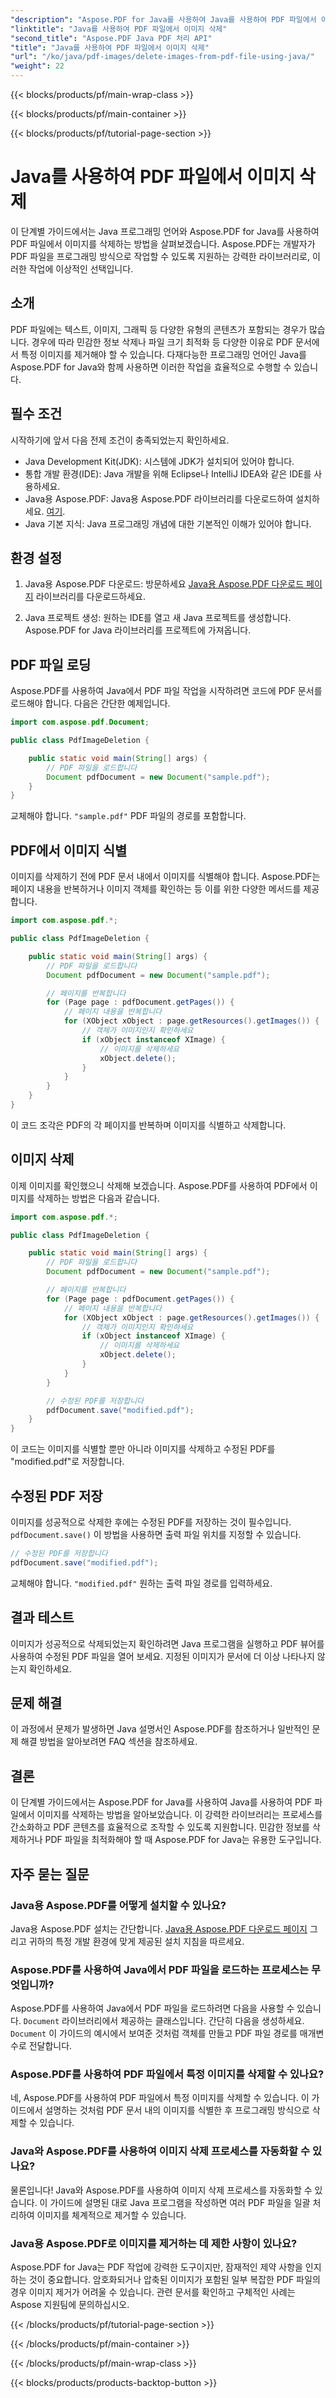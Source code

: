 ```yaml
---
"description": "Aspose.PDF for Java를 사용하여 Java를 사용하여 PDF 파일에서 이미지를 삭제하는 방법을 알아보세요. PDF에서 이미지를 효율적으로 제거하기 위한 소스 코드와 단계별 가이드를 제공합니다."
"linktitle": "Java를 사용하여 PDF 파일에서 이미지 삭제"
"second_title": "Aspose.PDF Java PDF 처리 API"
"title": "Java를 사용하여 PDF 파일에서 이미지 삭제"
"url": "/ko/java/pdf-images/delete-images-from-pdf-file-using-java/"
"weight": 22
---
```


{{< blocks/products/pf/main-wrap-class >}}

{{< blocks/products/pf/main-container >}}

{{< blocks/products/pf/tutorial-page-section >}}

# Java를 사용하여 PDF 파일에서 이미지 삭제


이 단계별 가이드에서는 Java 프로그래밍 언어와 Aspose.PDF for Java를 사용하여 PDF 파일에서 이미지를 삭제하는 방법을 살펴보겠습니다. Aspose.PDF는 개발자가 PDF 파일을 프로그래밍 방식으로 작업할 수 있도록 지원하는 강력한 라이브러리로, 이러한 작업에 이상적인 선택입니다.

## 소개

PDF 파일에는 텍스트, 이미지, 그래픽 등 다양한 유형의 콘텐츠가 포함되는 경우가 많습니다. 경우에 따라 민감한 정보 삭제나 파일 크기 최적화 등 다양한 이유로 PDF 문서에서 특정 이미지를 제거해야 할 수 있습니다. 다재다능한 프로그래밍 언어인 Java를 Aspose.PDF for Java와 함께 사용하면 이러한 작업을 효율적으로 수행할 수 있습니다.

## 필수 조건

시작하기에 앞서 다음 전제 조건이 충족되었는지 확인하세요.

- Java Development Kit(JDK): 시스템에 JDK가 설치되어 있어야 합니다.
- 통합 개발 환경(IDE): Java 개발을 위해 Eclipse나 IntelliJ IDEA와 같은 IDE를 사용하세요.
- Java용 Aspose.PDF: Java용 Aspose.PDF 라이브러리를 다운로드하여 설치하세요. [여기](https://downloads.aspose.com/pdf/java).
- Java 기본 지식: Java 프로그래밍 개념에 대한 기본적인 이해가 있어야 합니다.

## 환경 설정

1. Java용 Aspose.PDF 다운로드: 방문하세요 [Java용 Aspose.PDF 다운로드 페이지](https://downloads.aspose.com/pdf/java) 라이브러리를 다운로드하세요.

2. Java 프로젝트 생성: 원하는 IDE를 열고 새 Java 프로젝트를 생성합니다. Aspose.PDF for Java 라이브러리를 프로젝트에 가져옵니다.

## PDF 파일 로딩

Aspose.PDF를 사용하여 Java에서 PDF 파일 작업을 시작하려면 코드에 PDF 문서를 로드해야 합니다. 다음은 간단한 예제입니다.

```java
import com.aspose.pdf.Document;

public class PdfImageDeletion {

    public static void main(String[] args) {
        // PDF 파일을 로드합니다
        Document pdfDocument = new Document("sample.pdf");
    }
}
```

교체해야 합니다. `"sample.pdf"` PDF 파일의 경로를 포함합니다.

## PDF에서 이미지 식별

이미지를 삭제하기 전에 PDF 문서 내에서 이미지를 식별해야 합니다. Aspose.PDF는 페이지 내용을 반복하거나 이미지 객체를 확인하는 등 이를 위한 다양한 메서드를 제공합니다.

```java
import com.aspose.pdf.*;

public class PdfImageDeletion {

    public static void main(String[] args) {
        // PDF 파일을 로드합니다
        Document pdfDocument = new Document("sample.pdf");

        // 페이지를 반복합니다
        for (Page page : pdfDocument.getPages()) {
            // 페이지 내용을 반복합니다
            for (XObject xObject : page.getResources().getImages()) {
                // 객체가 이미지인지 확인하세요
                if (xObject instanceof XImage) {
                    // 이미지를 삭제하세요
                    xObject.delete();
                }
            }
        }
    }
}
```

이 코드 조각은 PDF의 각 페이지를 반복하며 이미지를 식별하고 삭제합니다.

## 이미지 삭제

이제 이미지를 확인했으니 삭제해 보겠습니다. Aspose.PDF를 사용하여 PDF에서 이미지를 삭제하는 방법은 다음과 같습니다.

```java
import com.aspose.pdf.*;

public class PdfImageDeletion {

    public static void main(String[] args) {
        // PDF 파일을 로드합니다
        Document pdfDocument = new Document("sample.pdf");

        // 페이지를 반복합니다
        for (Page page : pdfDocument.getPages()) {
            // 페이지 내용을 반복합니다
            for (XObject xObject : page.getResources().getImages()) {
                // 객체가 이미지인지 확인하세요
                if (xObject instanceof XImage) {
                    // 이미지를 삭제하세요
                    xObject.delete();
                }
            }
        }

        // 수정된 PDF를 저장합니다
        pdfDocument.save("modified.pdf");
    }
}
```

이 코드는 이미지를 식별할 뿐만 아니라 이미지를 삭제하고 수정된 PDF를 "modified.pdf"로 저장합니다.

## 수정된 PDF 저장

이미지를 성공적으로 삭제한 후에는 수정된 PDF를 저장하는 것이 필수입니다. `pdfDocument.save()` 이 방법을 사용하면 출력 파일 위치를 지정할 수 있습니다.

```java
// 수정된 PDF를 저장합니다
pdfDocument.save("modified.pdf");
```

교체해야 합니다. `"modified.pdf"` 원하는 출력 파일 경로를 입력하세요.

## 결과 테스트

이미지가 성공적으로 삭제되었는지 확인하려면 Java 프로그램을 실행하고 PDF 뷰어를 사용하여 수정된 PDF 파일을 열어 보세요. 지정된 이미지가 문서에 더 이상 나타나지 않는지 확인하세요.

## 문제 해결

이 과정에서 문제가 발생하면 Java 설명서인 Aspose.PDF를 참조하거나 일반적인 문제 해결 방법을 알아보려면 FAQ 섹션을 참조하세요.

## 결론

이 단계별 가이드에서는 Aspose.PDF for Java를 사용하여 Java를 사용하여 PDF 파일에서 이미지를 삭제하는 방법을 알아보았습니다. 이 강력한 라이브러리는 프로세스를 간소화하고 PDF 콘텐츠를 효율적으로 조작할 수 있도록 지원합니다. 민감한 정보를 삭제하거나 PDF 파일을 최적화해야 할 때 Aspose.PDF for Java는 유용한 도구입니다.

## 자주 묻는 질문

### Java용 Aspose.PDF를 어떻게 설치할 수 있나요?

Java용 Aspose.PDF 설치는 간단합니다. [Java용 Aspose.PDF 다운로드 페이지](https://releases.aspose.com/pdf/java/) 그리고 귀하의 특정 개발 환경에 맞게 제공된 설치 지침을 따르세요.

### Aspose.PDF를 사용하여 Java에서 PDF 파일을 로드하는 프로세스는 무엇입니까?

Aspose.PDF를 사용하여 Java에서 PDF 파일을 로드하려면 다음을 사용할 수 있습니다. `Document` 라이브러리에서 제공하는 클래스입니다. 간단히 다음을 생성하세요. `Document` 이 가이드의 예시에서 보여준 것처럼 객체를 만들고 PDF 파일 경로를 매개변수로 전달합니다.

### Aspose.PDF를 사용하여 PDF 파일에서 특정 이미지를 삭제할 수 있나요?

네, Aspose.PDF를 사용하여 PDF 파일에서 특정 이미지를 삭제할 수 있습니다. 이 가이드에서 설명하는 것처럼 PDF 문서 내의 이미지를 식별한 후 프로그래밍 방식으로 삭제할 수 있습니다.

### Java와 Aspose.PDF를 사용하여 이미지 삭제 프로세스를 자동화할 수 있나요?

물론입니다! Java와 Aspose.PDF를 사용하여 이미지 삭제 프로세스를 자동화할 수 있습니다. 이 가이드에 설명된 대로 Java 프로그램을 작성하면 여러 PDF 파일을 일괄 처리하여 이미지를 체계적으로 제거할 수 있습니다.

### Java용 Aspose.PDF로 이미지를 제거하는 데 제한 사항이 있나요?

Aspose.PDF for Java는 PDF 작업에 강력한 도구이지만, 잠재적인 제약 사항을 인지하는 것이 중요합니다. 암호화되거나 압축된 이미지가 포함된 일부 복잡한 PDF 파일의 경우 이미지 제거가 어려울 수 있습니다. 관련 문서를 확인하고 구체적인 사례는 Aspose 지원팀에 문의하십시오.

{{< /blocks/products/pf/tutorial-page-section >}}

{{< /blocks/products/pf/main-container >}}

{{< /blocks/products/pf/main-wrap-class >}}

{{< blocks/products/products-backtop-button >}}